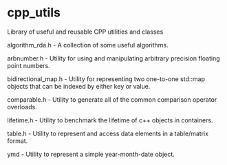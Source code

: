 # cpp_utils
Library of useful and reusable CPP utilities and classes

algorithm_rda.h - A collection of some useful algorithms.

arbnumber.h - Utility for using and manipulating arbitrary precision floating point numbers.

bidirectional_map.h - Utility for representing two one-to-one std::map objects that can be indexed by either key or value.

comparable.h - Utility to generate all of the common comparison operator overloads.

lifetime.h - Utility to benchmark the lifetime of c++ objects in containers.

table.h - Utility to represent and access data elements in a table/matrix format.

ymd - Utility to represent a simple year-month-date object.
